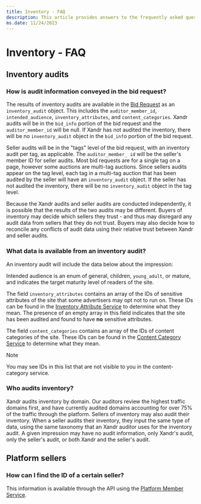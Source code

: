 ```yaml
---
title: Inventory - FAQ
description: This article provides answers to the frequently asked questions on the inventory audits.
ms.date: 11/24/2023
---
```


# Inventory - FAQ

## Inventory audits

### How is audit information conveyed in the bid request?

The results of inventory audits are available in the [Bid Request](./outgoing-bid-request-to-bidders.md) as an `inventory_audit` object. This includes the `auditor_member_id`, `intended_audience`, `inventory_attributes`, and `content_categories`. Xandr audits will be in the `bid_info` portion of the bid request and the `auditor_member_id` will be null. If Xandr has not audited the inventory, there will be no `inventory_audit` object in the `bid_inf`o portion of the bid request.

Seller audits will be in the "tags" level of the bid request, with an inventory audit per tag, as applicable. The `auditor_member_ id` will be the seller's member ID for seller audits. Most bid requests are for a single tag on a page, however some auctions are multi-tag auctions. Since sellers audits appear on the tag level, each tag in a multi-tag auction that has been audited by the seller will have an `inventory_audit` object. If the seller has not audited the inventory, there will be no `inventory_audit` object in the tag level.

Because the Xandr audits and seller audits are conducted independently, it is possible that the results of the two audits may be different. Buyers of inventory may decide which sellers they trust - and thus may disregard any audit data from sellers that they do not trust. Buyers may also decide how to reconcile any conflicts of audit data using their relative trust between Xandr and seller audits.

### What data is available from an inventory audit?

An inventory audit will include the data below about the impression:

Intended audience is an enum of general, children, `young_adult`, or mature, and indicates the target maturity level of readers of the site.

The field `inventory_attributes` contains an array of the IDs of sensitive attributes of the site that some advertisers may opt not to run on. These IDs can be found in the [Inventory Attribute Service](./inventory-attribute-service.md) to determine what they mean. The presence of an empty array in this field indicates that the site has been audited and found to have **no** sensitive attributes.

The field `content_categories` contains an array of the IDs of content categories of the site. These IDs can be found in the [Content Category Service](./content-category-service.md) to determine what they mean.

> [!NOTE]
> You may see IDs in this list that are not visible to you in the content-category service.

### Who audits inventory?

Xandr audits inventory by domain. Our auditors review the highest traffic domains first, and have currently audited domains accounting for over 75% of the traffic through the platform. Sellers of inventory may also audit their inventory. When a seller audits their inventory, they input the same type of data, using the same taxonomy that an Xandr auditor uses for the inventory audit. A given impression may have no audit information, only Xandr's audit, only the seller's audit, or both Xandr and the seller's audit.

## Platform sellers

### How can I find the ID of a certain seller?

This information is available through the API using the [Platform Member Service](./platform-member-service.md).
